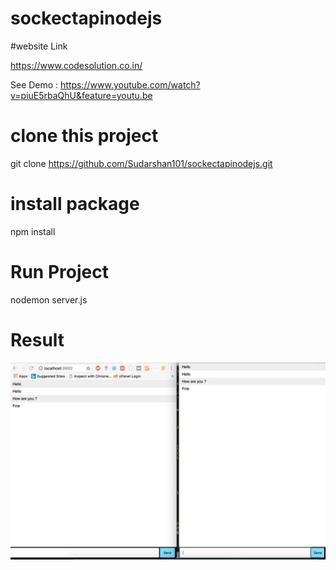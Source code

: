# sockectapinodejs

#website Link 

https://www.codesolution.co.in/

 See Demo : https://www.youtube.com/watch?v=piuE5rbaQhU&feature=youtu.be
# clone this project 
git clone https://github.com/Sudarshan101/sockectapinodejs.git

# install package
npm install

# Run Project 
nodemon server.js

# Result

<img src="chat.png"/>
